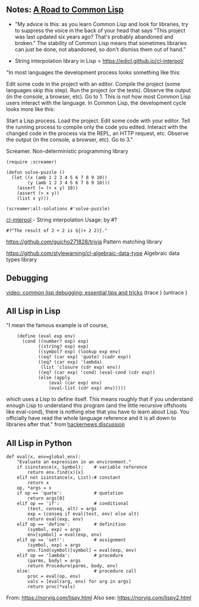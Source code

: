 
## Notes: [A Road to Common Lisp](https://stevelosh.com/blog/2018/08/)

- "My advice is this: as you learn Common Lisp and look for libraries, try to suppress the voice in the back of your head that says "This project was last updated six years ago? That's probably abandoned and broken." The stability of Common Lisp means that sometimes libraries can just be done, not abandoned, so don't dismiss them out of hand."

- String interpolation library in Lisp > https://edicl.github.io/cl-interpol/

"In most languages the development process looks something like this:

Edit some code in the project with an editor.
Compile the project (some languages skip this step).
Run the project (or the tests).
Observe the output (in the console, a browser, etc).
Go to 1.
This is not how most Common Lisp users interact with the language. In Common Lisp, the development cycle looks more like this:

Start a Lisp process.
Load the project.
Edit some code with your editor.
Tell the running process to compile only the code you edited.
Interact with the changed code in the process via the REPL, an HTTP request, etc.
Observe the output (in the console, a browser, etc).
Go to 3."



Screamer. Non-deterministic programming library
```
(require :screamer)

(defun solve-puzzle ()
  (let ((x (amb 1 2 3 4 5 6 7 8 9 10))
        (y (amb 1 2 3 4 5 6 7 8 9 10)))
    (assert (= (+ x y) 10))
    (assert (> x y))
    (list x y)))

(screamer:all-solutions #'solve-puzzle)
```

[cl-interpol](https://edicl.github.io/cl-interpol/) - String interpolation
Usage: by #?
```
#?"The result of 2 + 2 is ${(+ 2 2)}."
```

https://github.com/guicho271828/trivia Pattern matching library

https://github.com/stylewarning/cl-algebraic-data-type Algebraic data types library


## Debugging
[video: common lisp debugging: essential tips and tricks](https://www.youtube.com/watch?v=HI1PHUDN5As&t=390s)
(trace <function name>)
(untrace <function name>)


## All Lisp in Lisp
"I mean the famous example is of course,
```
    (define (eval exp env)
      (cond ((number? exp) exp)
            ((string? exp) exp)
            ((symbol? exp) (lookup exp env)
            ((eq? (car exp) 'quote) (cadr exp))
            ((eq? (car exp) 'lambda)
             (list 'closure (cdr exp) env))
            ((eq? (car exp) 'cond) (eval-cond (cdr exp))
            (else (apply 
                (eval (car exp) env)
                (eval-list (cdr exp) env)))))
```    
which uses a Lisp to define itself. This means roughly that if you understand enough Lisp to understand this program (and the little recursive offshoots like eval-cond), there is nothing else that you have to learn about Lisp. You officially have read the whole language reference and it is all down to libraries after that." from [hackernews discussion](https://news.ycombinator.com/item?id=33600941 )

## All Lisp in Python
```
def eval(x, env=global_env):
    "Evaluate an expression in an environment."
    if isinstance(x, Symbol):    # variable reference
        return env.find(x)[x]
    elif not isinstance(x, List):# constant 
        return x   
    op, *args = x       
    if op == 'quote':            # quotation
        return args[0]
    elif op == 'if':             # conditional
        (test, conseq, alt) = args
        exp = (conseq if eval(test, env) else alt)
        return eval(exp, env)
    elif op == 'define':         # definition
        (symbol, exp) = args
        env[symbol] = eval(exp, env)
    elif op == 'set!':           # assignment
        (symbol, exp) = args
        env.find(symbol)[symbol] = eval(exp, env)
    elif op == 'lambda':         # procedure
        (parms, body) = args
        return Procedure(parms, body, env)
    else:                        # procedure call
        proc = eval(op, env)
        vals = [eval(arg, env) for arg in args]
        return proc(*vals)
```
From: https://norvig.com/lispy.html
Also see: https://norvig.com/lispy2.html
